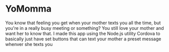 # YoMomma

You know that feeling you get when your mother texts you all the time, but you're in a really busy meeting or something? You still love your mother and want her to know that. I made this app using the Node.js utility Cordova to basically just have set buttons that can text your mother a preset message whenver she texts you
